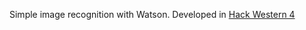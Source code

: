 Simple image recognition with Watson. Developed in [Hack Western 4](https://hackwestern4.devpost.com/)

